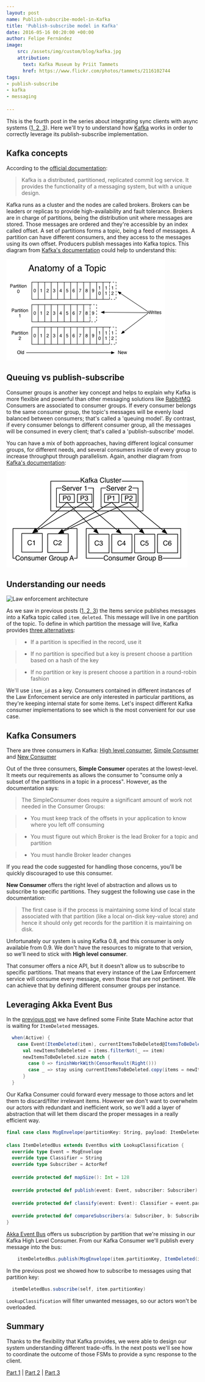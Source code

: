 ```yaml
---
layout: post
name: Publish-subscribe-model-in-Kafka
title: 'Publish-subscribe model in Kafka'
date: 2016-05-16 00:20:00 +00:00
author: Felipe Fernández
image:
    src: /assets/img/custom/blog/kafka.jpg
    attribution:
      text: Kafka Museum by Priit Tammets
      href: https://www.flickr.com/photos/tammets/2116102744
tags:
- publish-subscribe
- kafka
- messaging

---
```


This is the fourth post in the series about integrating sync clients with async systems ([1, ](http://codurance.com/2016/04/28/async-systems-with-sync-clients/)[2, ](http://codurance.com/2016/04/30/akka-basics/)[3](http://codurance.com/2016/05/10/finite-state-machines-with-akka/)). Here we'll try to understand how [Kafka](http://kafka.apache.org/) works in order to correctly leverage its publish-subscribe implementation.


## Kafka concepts

According to the [official documentation](http://kafka.apache.org/documentation.html#introduction):

> Kafka is a distributed, partitioned, replicated commit log service. It provides the functionality of a messaging system, but with a unique design.

Kafka runs as a cluster and the nodes are called brokers. Brokers can be leaders or replicas to provide high-availability and fault tolerance. Brokers are in charge of partitions, being the distribution unit where messages are stored. Those messages are ordered and they're accessible by an index called offset. A set of partitions forms a topic, being a feed of messages. A partition can have different consumers, and they access to the messages using its own offset. Producers publish messages into Kafka topics. This diagram from [Kafka's documentation](http://kafka.apache.org/documentation.html#intro_topics) could help to understand this:

<img src="/assets/img/custom/blog/topic.png" alt="Kafka's topic" title="Kafka's topic" class="img img-center img-responsive style-screengrab">

## Queuing vs publish-subscribe

Consumer groups is another key concept and helps to explain why Kafka is more flexible and powerful than other messaging solutions like [RabbitMQ](https://www.rabbitmq.com/). Consumers are associated to consumer groups. If every consumer belongs to the same consumer group, the topic's messages will be evenly load balanced between consumers; that's called a 'queuing model'. By contrast, if every consumer belongs to different consumer group, all the messages will be consumed in every client; that's called a 'publish-subscribe' model.

You can have a mix of both approaches, having different logical consumer groups, for different needs, and several consumers inside of every group to increase throughput through parallelism. Again, another diagram from [Kafka's documentation](http://kafka.apache.org/documentation.html#intro_topics):


<img src="/assets/img/custom/blog/consumer-groups.png" alt="Kafka's consumer groups" title="Kafka's consumer groups" class="img img-center img-responsive style-screengrab">

## Understanding our needs

<img src="/assets/img/custom/blog/law_enforcement.png" alt="Law enforcement architecture" title="Law enforcement architecture" class="img img-center img-responsive style-screengrab">

As we saw in previous posts ([1, ](http://codurance.com/2016/04/28/async-systems-with-sync-clients/)[2, ](http://codurance.com/2016/04/30/akka-basics/)[3](http://codurance.com/2016/05/10/finite-state-machines-with-akka/)) the Items service publishes messages into a Kafka topic called `item_deleted`. This message will live in one partition of the topic. To define in which partition the message will live, Kafka provides [three alternatives](https://kafka.apache.org/090/javadoc/org/apache/kafka/clients/producer/Partitioner.html):

> * If a partition is specified in the record, use it

> * If no partition is specified but a key is present choose a partition based on a hash of the key

> * If no partition or key is present choose a partition in a round-robin fashion

We'll use `item_id` as a key. Consumers contained in different instances of the Law Enforcement service are only interested in particular partitions, as they're keeping internal state for some items. Let's inspect different Kafka consumer implementations to see which is the most convenient for our use case.

## Kafka Consumers

There are three consumers in Kafka: [High level consumer](https://cwiki.apache.org/confluence/display/KAFKA/Consumer+Group+Example), [Simple Consumer](https://cwiki.apache.org/confluence/display/KAFKA/0.8.0+SimpleConsumer+Example) and [New Consumer](http://kafka.apache.org/090/javadoc/index.html?org/apache/kafka/clients/consumer/KafkaConsumer.html)

Out of the three consumers, **Simple Consumer** operates at the lowest-level. It meets our requirements as allows the consumer to "consume only a subset of the partitions in a topic in a process". However, as the documentation says:

> The SimpleConsumer does require a significant amount of work not needed in the Consumer Groups:

> * You must keep track of the offsets in your application to know where you left off consuming

> * You must figure out which Broker is the lead Broker for a topic and partition

> * You must handle Broker leader changes

If you read the code suggested for handling those concerns, you'll be quickly discouraged to use this consumer.

**New Consumer** offers the right level of abstraction and allows us to subscribe to specific partitions. They suggest the following use case in the documentation:

> The first case is if the process is maintaining some kind of local state associated with that partition (like a local on-disk key-value store) and hence it should only get records for the partition it is maintaining on disk.

Unfortunately our system is using Kafka 0.8, and this consumer is only available from 0.9. We don't have the resources to migrate to that version, so we'll need to stick with **High level consumer**.

That consumer offers a nice API, but it doesn't allow us to subscribe to specific partitions. That means that every instance of the Law Enforcement service will consume every message, even those that are not pertinent. We can achieve that by defining different consumer groups per instance.

## Leveraging Akka Event Bus

In the [previous post](http://codurance.com/2016/05/10/finite-state-machines-with-akka/) we have defined some Finite State Machine actor that is waiting for `ItemDeleted` messages.

```scala
  when(Active) {
    case Event(ItemDeleted(item), currentItemsToBeDeleted@ItemsToBeDeleted(items)) =>
      val newItemsToBeDeleted = items.filterNot(_ == item)
      newItemsToBeDeleted.size match {
        case 0 => finishWorkWith(CensorResult(Right()))
        case _ => stay using currentItemsToBeDeleted.copy(items = newItemsToBeDeleted)
      }
  }
```

Our Kafka Consumer could forward every message to those actors and let them to discard/filter irrelevant items. However we don't want to overwhelm our actors with redundant and inefficient work, so we'll add a layer of abstraction that will let them discard the proper messages in a really efficient way.

```scala
final case class MsgEnvelope(partitionKey: String, payload: ItemDeleted)

class ItemDeletedBus extends EventBus with LookupClassification {
  override type Event = MsgEnvelope
  override type Classifier = String
  override type Subscriber = ActorRef

  override protected def mapSize(): Int = 128

  override protected def publish(event: Event, subscriber: Subscriber): Unit = subscriber ! event.payload

  override protected def classify(event: Event): Classifier = event.partitionKey

  override protected def compareSubscribers(a: Subscriber, b: Subscriber): Int = a.compareTo(b)
}
```
[Akka Event Bus](http://doc.akka.io/docs/akka/2.4.4/scala/event-bus.html) offers us subscription by partition that we're missing in our Kafka High Level Consumer. From our Kafka Consumer we'll publish every message into the bus:

```scala
    itemDeletedBus.publish(MsgEnvelope(item.partitionKey, ItemDeleted(item)))
```

In the previous post we showed how to subscribe to messages using that partition key:

```scala
  itemDeletedBus.subscribe(self, item.partitionKey)
```

`LookupClassification` will filter unwanted messages, so our actors won't be overloaded.

## Summary

Thanks to the flexibility that Kafka provides, we were able to design our system understanding different trade-offs. In the next posts we'll see how to coordinate the outcome of those FSMs to provide a sync response to the client.

[Part 1](http://codurance.com/2016/04/28/async-systems-with-sync-clients/) | [Part 2](http://codurance.com/2016/04/30/akka-basics/) | [Part 3](http://codurance.com/2016/05/10/finite-state-machines-with-akka/)
